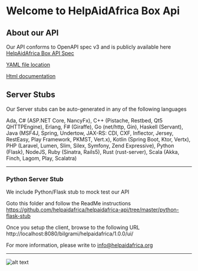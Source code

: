 # Welcome to HelpAidAfrica Box Api

## About our API
Our API conforms to OpenAPI spec v3 and is publicly available here 
[HelpAidAfrica Box API Spec](https://app.swaggerhub.com/apis/bilgrami/helpaidafrica/1.0.0)

[YAML file location](https://github.com/helpaidafrica/helpaidafrica-api/blob/master/swagger.yaml)

[Html documentation](
https://app.swaggerhub.com/apis-docs/bilgrami/helpaidafrica/1.0.0)

## Server Stubs
Our Server stubs can be auto-generated in any of the following languages

Ada, C# (ASP.NET Core, NancyFx), C++ (Pistache, Restbed, Qt5 QHTTPEngine), Erlang, F# (Giraffe), Go (net/http, Gin), Haskell (Servant), Java (MSF4J, Spring, Undertow, JAX-RS: CDI, CXF, Inflector, Jersey, RestEasy, Play Framework, PKMST, Vert.x), Kotlin (Spring Boot, Ktor, Vertx), PHP (Laravel, Lumen, Slim, Silex, Symfony, Zend Expressive), Python (Flask), NodeJS, Ruby (Sinatra, Rails5), Rust (rust-server), Scala (Akka, Finch, Lagom, Play, Scalatra)

---

### Python Server Stub
We include Python/Flask stub to mock test our API

Goto this folder and follow the ReadMe instructions
    https://github.com/helpaidafrica/helpaidafrica-api/tree/master/python-flask-stub

Once you setup the client, browse to the following URL
http://localhost:8080/bilgrami/helpaidafrica/1.0.0/ui/

For more information, please write to info@helpaidafrica.org

---

![alt text](https://github.com/helpaidafrica/helpaidafrica-api/blob/master/public/assets/img/5%20Reasons%20for%20HAA%20box%20Api-small.png?raw=true "5 Reasons for help aid Africa Box API")